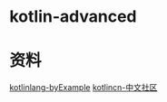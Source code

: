 # kotlin-advanced

# 资料

[kotlinlang-byExample](https://play.kotlinlang.org/byExample/overview)
[kotlincn-中文社区](https://book.kotlincn.net/text/d-concepts.html)
